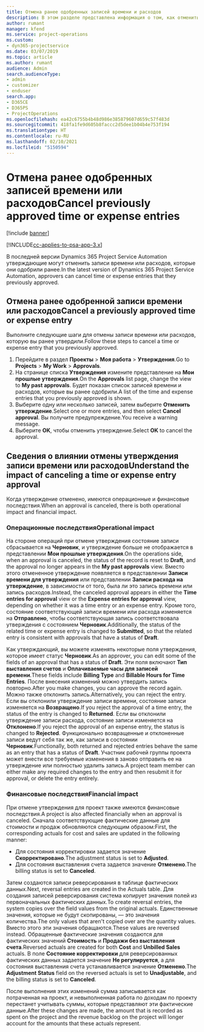 ```yaml
---
title: Отмена ранее одобренных записей времени и расходов
description: В этом разделе представлена информация о том, как отменить утвержденную транзакцию времени или расходов проекта.
author: rumant
manager: kfend
ms.service: project-operations
ms.custom:
- dyn365-projectservice
ms.date: 03/07/2019
ms.topic: article
ms.author: rumant
audience: Admin
search.audienceType:
- admin
- customizer
- enduser
search.app:
- D365CE
- D365PS
- ProjectOperations
ms.openlocfilehash: ea42c6755b4b48d986e385879607d659c57f483d
ms.sourcegitcommit: 418fa1fe9d605b8faccc2d5dee1b04b4e753f194
ms.translationtype: HT
ms.contentlocale: ru-RU
ms.lasthandoff: 02/10/2021
ms.locfileid: "5150594"
---
```

# <a name="cancel-previously-approved-time-or-expense-entries"></a><span data-ttu-id="a4b56-103">Отмена ранее одобренных записей времени или расходов</span><span class="sxs-lookup"><span data-stu-id="a4b56-103">Cancel previously approved time or expense entries</span></span>

[!include [banner](../includes/psa-now-project-operations.md)]

[!INCLUDE[cc-applies-to-psa-app-3.x](../includes/cc-applies-to-psa-app-3x.md)]

<span data-ttu-id="a4b56-104">В последней версии Dynamics 365 Project Service Automation утверждающие могут отменить записи времени или расходов, которые они одобрили ранее.</span><span class="sxs-lookup"><span data-stu-id="a4b56-104">In the latest version of Dynamics 365 Project Service Automation, approvers can cancel time or expense entries that they previously approved.</span></span>

## <a name="cancel-a-previously-approved-time-or-expense-entry"></a><span data-ttu-id="a4b56-105">Отмена ранее одобренной записи времени или расходов</span><span class="sxs-lookup"><span data-stu-id="a4b56-105">Cancel a previously approved time or expense entry</span></span>

<span data-ttu-id="a4b56-106">Выполните следующие шаги для отмены записи времени или расходов, которую вы ранее утвердили.</span><span class="sxs-lookup"><span data-stu-id="a4b56-106">Follow these steps to cancel a time or expense entry that you previously approved.</span></span>

1. <span data-ttu-id="a4b56-107">Перейдите в раздел **Проекты** \> **Моя работа** \> **Утверждения**.</span><span class="sxs-lookup"><span data-stu-id="a4b56-107">Go to **Projects** \> **My Work** \> **Approvals**.</span></span>
2. <span data-ttu-id="a4b56-108">На странице списка **Утверждения** измените представление на **Мои прошлые утверждения**.</span><span class="sxs-lookup"><span data-stu-id="a4b56-108">On the **Approvals** list page, change the view to **My past approvals**.</span></span> <span data-ttu-id="a4b56-109">Будет показан список записей времени и расходов, которые вы ранее одобрили.</span><span class="sxs-lookup"><span data-stu-id="a4b56-109">A list of the time and expense entries that you previously approved is shown.</span></span>
3. <span data-ttu-id="a4b56-110">Выберите одну или несколько записей, затем выберите **Отменить утверждение**.</span><span class="sxs-lookup"><span data-stu-id="a4b56-110">Select one or more entries, and then select **Cancel approval**.</span></span> <span data-ttu-id="a4b56-111">Вы получите предупреждение.</span><span class="sxs-lookup"><span data-stu-id="a4b56-111">You receive a warning message.</span></span>
4. <span data-ttu-id="a4b56-112">Выберите **OK**, чтобы отменить утверждение.</span><span class="sxs-lookup"><span data-stu-id="a4b56-112">Select **OK** to cancel the approval.</span></span>

## <a name="understand-the-impact-of-canceling-a-time-or-expense-entry-approval"></a><span data-ttu-id="a4b56-113">Сведения о влиянии отмены утверждения записи времени или расходов</span><span class="sxs-lookup"><span data-stu-id="a4b56-113">Understand the impact of canceling a time or expense entry approval</span></span>

<span data-ttu-id="a4b56-114">Когда утверждение отменено, имеются операционные и финансовые последствия.</span><span class="sxs-lookup"><span data-stu-id="a4b56-114">When an approval is canceled, there is both operational impact and financial impact.</span></span>

### <a name="operational-impact"></a><span data-ttu-id="a4b56-115">Операционные последствия</span><span class="sxs-lookup"><span data-stu-id="a4b56-115">Operational impact</span></span>

<span data-ttu-id="a4b56-116">На стороне операций при отмене утверждения состояние записи сбрасывается на **Черновик**, и утверждение больше не отображается в представлении **Мои прошлые утверждения**.</span><span class="sxs-lookup"><span data-stu-id="a4b56-116">On the operations side, when an approval is canceled, the status of the record is reset to **Draft**, and the approval no longer appears in the **My past approvals** view.</span></span> <span data-ttu-id="a4b56-117">Вместо этого отмененное утверждение появляется в представлении **Записи времени для утверждения** или представлении **Записи расхода на утверждение**, в зависимости от того, была ли это запись времени или запись расходов.</span><span class="sxs-lookup"><span data-stu-id="a4b56-117">Instead, the canceled approval appears in either the **Time entries for approval** view or the **Expense entries for approval** view, depending on whether it was a time entry or an expense entry.</span></span> <span data-ttu-id="a4b56-118">Кроме того, состояние соответствующей записи времени или расхода изменяется на **Отправлено**, чтобы соответствующая запись соответствовала утверждения с состоянием **Черновик**.</span><span class="sxs-lookup"><span data-stu-id="a4b56-118">Additionally, the status of the related time or expense entry is changed to **Submitted**, so that the related entry is consistent with approvals that have a status of **Draft**.</span></span>

<span data-ttu-id="a4b56-119">Как утверждающий, вы можете изменять некоторые поля утверждения, которое имеет статус **Черновик**.</span><span class="sxs-lookup"><span data-stu-id="a4b56-119">As an approver, you can edit some of the fields of an approval that has a status of **Draft**.</span></span> <span data-ttu-id="a4b56-120">Эти поля включают **Тип выставления счетов** и **Оплачиваемые часы для записей времени**.</span><span class="sxs-lookup"><span data-stu-id="a4b56-120">These fields include **Billing Type** and **Billable Hours for Time Entries**.</span></span> <span data-ttu-id="a4b56-121">После внесения изменений можно утвердить запись повторно.</span><span class="sxs-lookup"><span data-stu-id="a4b56-121">After you make changes, you can approve the record again.</span></span> <span data-ttu-id="a4b56-122">Можно также отклонить запись.</span><span class="sxs-lookup"><span data-stu-id="a4b56-122">Alternatively, you can reject the entry.</span></span> <span data-ttu-id="a4b56-123">Если вы отклонили утверждение записи времени, состояние записи изменяется на **Возвращено**.</span><span class="sxs-lookup"><span data-stu-id="a4b56-123">If you reject the approval of a time entry, the status of the entry is changed to **Returned**.</span></span> <span data-ttu-id="a4b56-124">Если вы отклонили утверждение записи расхода, состояние записи изменяется на **Отклонено**.</span><span class="sxs-lookup"><span data-stu-id="a4b56-124">If you reject the approval of an expense entry, the status is changed to **Rejected**.</span></span> <span data-ttu-id="a4b56-125">Функционально возвращенные и отклоненные записи ведут себя так же, как записи в состоянии **Черновик**.</span><span class="sxs-lookup"><span data-stu-id="a4b56-125">Functionally, both returned and rejected entries behave the same as an entry that has a status of **Draft**.</span></span> <span data-ttu-id="a4b56-126">Участник рабочей группы проекта может внести все требуемые изменения в заново отправить ее на утверждение или полностью удалить запись.</span><span class="sxs-lookup"><span data-stu-id="a4b56-126">A project team member can either make any required changes to the entry and then resubmit it for approval, or delete the entry entirely.</span></span>

### <a name="financial-impact"></a><span data-ttu-id="a4b56-127">Финансовые последствия</span><span class="sxs-lookup"><span data-stu-id="a4b56-127">Financial impact</span></span>

<span data-ttu-id="a4b56-128">При отмене утверждения для проект также имеются финансовые последствия.</span><span class="sxs-lookup"><span data-stu-id="a4b56-128">A project is also affected financially when an approval is canceled.</span></span> <span data-ttu-id="a4b56-129">Сначала соответствующие фактические данные для стоимости и продаж обновляются следующим образом:</span><span class="sxs-lookup"><span data-stu-id="a4b56-129">First, the corresponding actuals for cost and sales are updated in the following manner:</span></span>

- <span data-ttu-id="a4b56-130">Для состояния корректировки задается значение **Скорректировано**.</span><span class="sxs-lookup"><span data-stu-id="a4b56-130">The adjustment status is set to **Adjusted**.</span></span>
- <span data-ttu-id="a4b56-131">Для состояния выставления счета задается значение **Отменено**.</span><span class="sxs-lookup"><span data-stu-id="a4b56-131">The billing status is set to **Canceled**.</span></span>

<span data-ttu-id="a4b56-132">Затем создаются записи реверсирования в таблице фактических данных.</span><span class="sxs-lookup"><span data-stu-id="a4b56-132">Next, reversal entries are created in the Actuals table.</span></span> <span data-ttu-id="a4b56-133">Для создания записей реверсирования система копирует значения полей из первоначальных фактических данных.</span><span class="sxs-lookup"><span data-stu-id="a4b56-133">To create reversal entries, the system copies over the field values from the original actuals.</span></span> <span data-ttu-id="a4b56-134">Единственные значения, которые не будут скопированы, — это значения количества.</span><span class="sxs-lookup"><span data-stu-id="a4b56-134">The only values that aren't copied over are the quantity values.</span></span> <span data-ttu-id="a4b56-135">Вместо этого эти значения обращаются.</span><span class="sxs-lookup"><span data-stu-id="a4b56-135">These values are reversed instead.</span></span> <span data-ttu-id="a4b56-136">Обращенные фактические значения создаются для фактических значений **Стоимость** и **Продажи без выставления счета**.</span><span class="sxs-lookup"><span data-stu-id="a4b56-136">Reversed actuals are created for both **Cost** and **Unbilled Sales** actuals.</span></span> <span data-ttu-id="a4b56-137">В поле **Состояние корректировки** для реверсированных фактических данных задается значение **Не регулируется**, а для состояния выставления счета устанавливается значение **Отменено**.</span><span class="sxs-lookup"><span data-stu-id="a4b56-137">The **Adjustment Status** field on the reversed actuals is set to **Unadjustable**, and the billing status is set to **Canceled**.</span></span>

<span data-ttu-id="a4b56-138">После выполнения этих изменений сумма записывается как потраченная на проект, и невыполненная работа по доходам по проекту перестанет учитывать суммы, которые представляют эти фактические данные.</span><span class="sxs-lookup"><span data-stu-id="a4b56-138">After these changes are made, the amount that is recorded as spent on the project and the revenue backlog on the project will longer account for the amounts that these actuals represent.</span></span>

